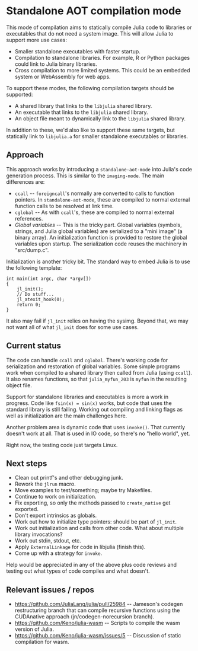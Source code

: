 # Standalone AOT compilation mode

This mode of compilation aims to statically compile Julia code to libraries or executables
that do not need a system image. This will allow Julia to support more use cases: 

* Smaller standalone executables with faster startup.
* Compilation to standalone libraries. For example, R or Python packages could link to
  Julia binary libraries.
* Cross compilation to more limited systems. This could be an embedded system or WebAssembly
  for web apps. 

To support these modes, the following compilation targets should be supported:

* A shared library that links to the `libjulia` shared library.
* An executable that links to the `libjulia` shared library.
* An object file meant to dynamically link to the `libjulia` shared library.

In addition to these, we'd also like to support these same targets, but statically link 
to `libjulia.a` for smaller standalone executables or libraries.

## Approach

This approach works by introducing a `standalone-aot-mode` into Julia's code generation
process. This is similar to the `imaging-mode`. The main differences are:

* `ccall` -- `foreigncall`'s normally are converted to calls to function pointers. In
  `standalone-aot-mode`, these are compiled to normal external function calls to be 
  resolved at link time.
* `cglobal` -- As with `ccall`'s, these are compiled to normal external references.
* *Global variables* -- This is the tricky part. Global variables (symbols, strings,
  and Julia global variables) are serialized to a "mini image" (a binary array). An
  initialization function is provided to restore the global variables upon startup.
  The serialization code reuses the machinery in "src/dump.c".

Initialization is another tricky bit. The standard way to embed Julia is to use the
following template:

```
int main(int argc, char *argv[])
{
    jl_init();
    // Do stuff...
    jl_atexit_hook(0);
    return 0;
}
```

It also may fail if `jl_init` relies on having the sysimg.
Beyond that, we may not want all of what `jl_init` does for some use cases.

## Current status

The code can handle `ccall` and `cglobal`. There's working code for serialization and 
restoration of global variables. Some simple programs work when compiled to a shared 
library then called from Julia (using `ccall`). It also renames functions, so that 
`julia_myfun_203` is `myfun` in the resulting object file.

Support for standalone libraries and executables is more a work in progress. Code like
`fsin(x) = sin(x)` works, but code that uses the standard library is still failing. Working
out compiling and linking flags as well as initialization are the main challenges here.

Another problem area is dynamic code that uses `invoke()`. That currently doesn't work
at all. That is used in IO code, so there's no "hello world", yet.

Right now, the testing code just targets Linux.

## Next steps

- Clean out printf's and other debugging junk.
- Rework the `jlrun` macro.
- Move examples to test/something; maybe try Makefiles.
- Continue to work on initialization.
- Fix exporting, so only the methods passed to `create_native` get exported.
- Don't export intrinsics as globals.
- Work out how to initialize type pointers: should be part of `jl_init`.
- Work out initialization and calls from other code. What about multiple library invocations?
- Work out stdin, stdout, etc.
- Apply `ExternalLinkage` for code in libjulia (finish this).
- Come up with a strategy for `invoke`.

Help would be appreciated in any of the above plus code reviews and testing out what types 
of code compiles and what doesn't. 


## Relevant issues / repos

* https://github.com/JuliaLang/julia/pull/25984 -- Jameson's codegen restructuring 
  branch that can compile recursive functions using the CUDAnative approach
  (jn/codegen-norecursion branch).
* https://github.com/Keno/julia-wasm -- Scripts to compile the wasm version of Julia.
* https://github.com/Keno/julia-wasm/issues/5 -- Discussion of static compilation for wasm.
